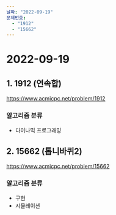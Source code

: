 ```yaml
---
날짜: "2022-09-19"
문제번호:
  - "1912"
  - "15662"
---
```


# 2022-09-19

## 1. 1912 (연속합)

https://www.acmicpc.net/problem/1912

### 알고리즘 분류

- 다이나믹 프로그래밍

## 2. 15662 (톱니바퀴2)

https://www.acmicpc.net/problem/15662

### 알고리즘 분류

- 구현
- 시뮬레이션
